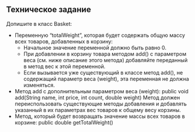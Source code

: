 ## Техническое задание 

Допишите в класс Basket:
- Переменную “totalWeight”, которая будет содержать общую массу всех товаров, добавленных в корзину:
  - Начальное значение переменной должно быть равно 0.
  - При добавлении в корзину товара методом add() с параметром веса (см. ниже описание этого метода) добавляйте переданный в метод вес к этой переменной.
  - Если вызывается уже существующий в классе метод add(), не содержащий параметр веса (weight), эта переменная не должна изменяться.
- Метод add с дополнительным параметром веса (weight):
public void add(String name, int price, int count, double weight)
Метод должен переиспользовать существующие методы добавления и добавлять указанный в их параметрах вес товаров к общему весу корзины.
- Метод, который будет возвращать значение массы всех товаров в корзине:
public double getTotalWeight()